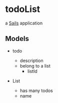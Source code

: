 # todoList

a [Sails](http://sailsjs.org) application

## Models
- todo
  - description
  - belong to a list
    - listId

- List
  - has many todos
  - name

